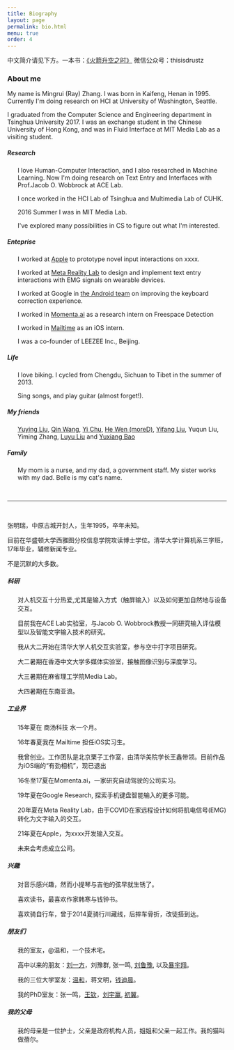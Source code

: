 ```yaml
---
title: Biography
layout: page
permalink: bio.html
menu: true
order: 4
---
```

中文简介请见下方。一本书：<a href="https://zhang-ming-rui.gitbook.io/when-rocket-goes-up/" target="_blank">《火箭升空之时》</a> 微信公众号：thisisdrustz

<h3>About me</h3>
<p>My name is Mingrui (Ray) Zhang. I was born in Kaifeng, Henan in 1995. Currently I'm doing research on HCI at University of Washington, Seattle.</p>
<p>I graduated from the Computer Science and Engineering department in Tsinghua University 2017. I was an exchange student in the Chinese University of Hong Kong, and was in Fluid Interface at MIT Media Lab as a visiting student.</p>

<h5>Research</h5>
<ul>
<p>I love Human-Computer Interaction, and I also researched in Machine Learning. Now I'm doing research on Text Entry and Interfaces with Prof.Jacob O. Wobbrock at ACE Lab.</p>

<p>I once worked in the HCI Lab of Tsinghua and Multimedia Lab of CUHK.</p>
<p>2016 Summer I was in MIT Media Lab.</p>
<p>I've explored many possibilities in CS to figure out what I'm interested.</p>
</ul>

<h5>Enteprise</h5>
<ul>
<p>I worked at <a href="https://www.apple.com/" target="_blank">Apple</a> to prototype novel input interactions on xxxx. </p>
<p>I worked at <a href="https://tech.fb.com/ar-vr/" target="_blank">Meta Reality Lab</a> to design and implement text entry interactions with EMG signals on wearable devices.</p>
<p>I worked at Google in <a href="https://www.android.com/" target="_blank">the Android team</a> on improving the keyboard correction experience.</p>
<p>I worked in <a href="https://momenta.ai" target="_blank">Momenta.ai</a> as a research intern on Freespace Detection</p>
<p>I worked in <a href="https://mailtime.com/" target="_blank">Mailtime</a> as an iOS intern.</p>
<p>I was a co-founder of LEEZEE Inc., Beijing.</p>
</ul>

<h5>Life</h5>
<ul>
<p>I love biking. I cycled from Chengdu, Sichuan to Tibet in the summer of 2013.</p>
<p>Sing songs, and play guitar (almost forget!).</p>
</ul>

<h5>My friends</h5>
<ul>
<a href="https://www.linkedin.com/in/yuying-liu-980ab6a4/" target="_blank">Yuying Liu</a>, <a href="https://www.linkedin.com/in/qin-wang-3b482816b/" target="_blank">Qin Wang</a>, <a href="http://xmushui.com/" target="_blank">Yi Chu</a>, <a href="https://www.linkedin.com/in/hewen/" target="_blank">He Wen (moreD)</a>, <a href="https://www.linkedin.com/in/yifang-liu-52792b1ba/" target="_blank">Yifang Liu</a>, Yuqun Liu, Yiming Zhang, <a href="https://luyuliu.github.io/" target="_blank">Luyu Liu</a> and <a href="https://www.linkedin.com/in/yuxiangbao/" target="_blank">Yuxiang Bao</a>
</ul>

<h5>Family</h5>
<ul>
My mom is a nurse, and my dad, a government staff. My sister works with my dad. Belle is my cat's name.
</ul>

<br/>
<hr>
<br/>

<p>张明瑞，中原古城开封人，生年1995，卒年未知。</p>
<p>目前在华盛顿大学西雅图分校信息学院攻读博士学位。清华大学计算机系三字班，17年毕业，辅修新闻专业。</p>
<p>不是沉默的大多数。</p>

<h5>科研</h5>
<ul>
<p>对人机交互十分热爱,尤其是输入方式（触屏输入）以及如何更加自然地与设备交互。</p>
<p>目前我在ACE Lab实验室，与Jacob O. Wobbrock教授一同研究输入评估模型以及智能文字输入技术的研究。</p>
<p>我从大二开始在清华大学人机交互实验室，参与空中打字项目研究。</p>
<p>大二暑期在香港中文大学多媒体实验室，接触图像识别与深度学习。</p>
<p>大三暑期在麻省理工学院Media Lab。</p>
<p>大四暑期在东南亚浪。</p>
</ul>

<h5>工业界</h5>
<ul>
<p>15年夏在 商汤科技 水一个月。</p>
<p>16年春夏我在 Mailtime 担任iOS实习生。</p>
<p>我曾创业。工作团队是北京栗子工作室，由清华美院学长王鑫带领。目前作品为iOS端的“有劲相机”，现已退出</p>
<p>16冬至17夏在Momenta.ai，一家研究自动驾驶的公司实习。</p>
<p>19年夏在Google Research, 探索手机键盘智能输入的更多可能。</p>
<p>20年夏在Meta Reality Lab，由于COVID在家远程设计如何将肌电信号(EMG)转化为文字输入的交互。</p>
<p>21年夏在Apple，为xxxx开发输入交互。</p>
<p>未来会考虑成立公司。</p>
</ul>

<h5>兴趣</h5>
<ul>
<p>对音乐感兴趣，然而小提琴与吉他的弦早就生锈了。</p>
<p>喜欢读书，最喜欢作家韩寒与钱钟书。</p>
<p>喜欢骑自行车，曾于2014夏骑行川藏线，后摔车骨折，改徒搭到达。</p>
</ul>

<h5>朋友们</h5>
<ul>
<p>我的室友，@温和，一个技术宅。</p>
<p>高中以来的朋友：<a href="https://www.linkedin.com/in/yifang-liu-52792b1ba/" target="_blank">刘一方</a>，刘豫群, 张一鸣, <a href="https://luyuliu.github.io/" target="_blank">刘鲁豫</a>, 以及<a href="https://www.linkedin.com/in/yuxiangbao/" target="_blank">暴宇翔</a>。</p>
<p>我的三位大学室友：<a href="https://www.linkedin.com/in/hewen/" target="_blank">温和</a>，蒋文明，<a href="https://www.linkedin.com/in/dichen-qian-236524103/" target="_blank">钱迪晨</a>。</p>
<p>我的PhD室友：张一鸣，<a href="https://www.linkedin.com/in/qin-wang-3b482816b/" target="_blank">王钦</a>，<a href="https://www.linkedin.com/in/yuying-liu-980ab6a4/" target="_blank">刘宇赢</a>, <a href="http://xmushui.com/" target="_blank">初翼</a>。</p>
</ul>

<h5>我的父母</h5>
<ul>
我的母亲是一位护士，父亲是政府机构人员，姐姐和父亲一起工作。我的猫叫做蓓尔。
</ul>
